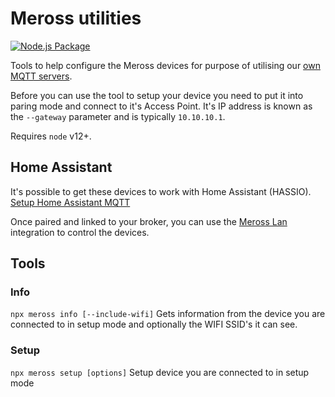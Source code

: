 # Meross utilities

[![Node.js Package](https://github.com/bytespider/Meross/actions/workflows/npm-ghr-publish.yml/badge.svg)](https://github.com/bytespider/Meross/actions/workflows/npm-ghr-publish.yml)

Tools to help configure the Meross devices for purpose of utilising our <a href="https://github.com/bytespider/Meross/wiki/MQTT">own MQTT servers</a>.

Before you can use the tool to setup your device you need to put it into paring mode and connect to it's Access Point. It's IP address is known as the `--gateway` parameter and is typically `10.10.10.1`.

Requires `node` v12+.

## Home Assistant

It's possible to get these devices to work with Home Assistant (HASSIO).
<a href="https://github.com/bytespider/Meross/wiki/Home-Assistant-(HASSIO)">Setup Home Assistant MQTT</a>

Once paired and linked to your broker, you can use the <a href="https://github.com/krahabb/meross_lan">Meross Lan</a> integration to control the devices.

## Tools

### Info

`npx meross info [--include-wifi]`
Gets information from the device you are connected to in setup mode and optionally the WIFI SSID's it can see.

### Setup

`npx meross setup [options]`
Setup device you are connected to in setup mode
